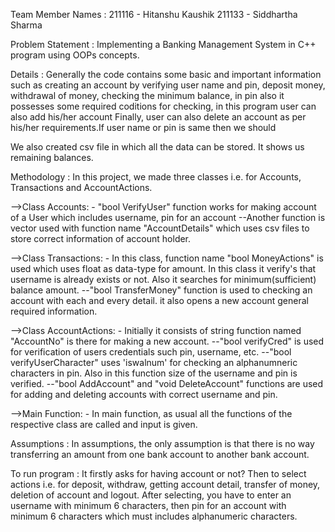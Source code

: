 
Team Member Names : 
211116 - Hitanshu Kaushik 
211133 - Siddhartha Sharma

Problem Statement :
Implementing a Banking Management System in C++ program using OOPs concepts.

Details :
Generally the code contains some basic and 
important information such as creating an account
by verifying user name and pin, deposit money,
withdrawal of money, checking the minimum balance,
in pin also it possesses some required coditions for checking,
in this program user can also add his/her account
Finally, user can also delete an account as per his/her 
requirements.If user name or pin is same then we should

We also created csv file in which all the data
can be stored. It shows us remaining balances.

Methodology :
In this project, we made three classes i.e. for
Accounts, Transactions and AccountActions.

-->Class Accounts: -
"bool VerifyUser" function works for making account of a 
User which includes username, pin for an account
--Another function is vector used with function name
"AccountDetails" which uses csv files to store correct
information of account holder.

-->Class Transactions: -
In this class, function name "bool MoneyActions" is used
which uses float as data-type for amount. In this class
it verify's that username is already exists or not. Also 
it searches for minimum(sufficient) balance amount.
--"bool TransferMoney" function is used to checking an 
account with each and every detail. it also opens a new
account general required information.

-->Class AccountActions: -
Initially it consists of string function named "AccountNo"
is there for making a new account.
--"bool verifyCred" is used for verification of users
credentials such pin, username, etc.
--"bool verifyUserCharacter" uses 'iswalnum' for checking
an alphanumneric characters in pin. Also in this function
size of the username and pin is verified.
--"bool AddAccount" and "void DeleteAccount" functions
are used for adding and deleting accounts with correct
username and pin.

-->Main Function: -
In main function, as usual all the functions of the
respective class are called and input is given.

Assumptions :
In assumptions, the only assumption is that there is
no way transferring an amount from one bank account
to another bank account.

To run program :
It firstly asks for having account or not?
Then to select actions i.e. for deposit, withdraw,
getting account detail, transfer of money, deletion
of account and logout. After selecting, you have to
enter an username with minimum 6 characters, then 
pin for an account with minimum 6 characters which
must includes alphanumeric characters.
